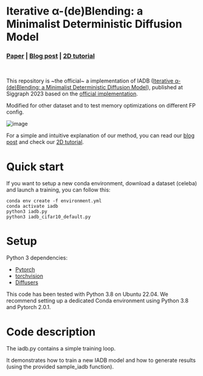 # Iterative α-(de)Blending: a Minimalist Deterministic Diffusion Model
### [Paper](https://arxiv.org/abs/2305.03486) | [Blog post](https://ggx-research.github.io/publication/2023/05/10/publication-iadb.html) | [2D tutorial](https://tchambon.github.io/posts/iadb-2D/)
<br />

This repository is ~the official~ a implementation of IADB ([Iterative α-(de)Blending: a Minimalist Deterministic Diffusion Model](https://arxiv.org/abs/2305.03486)), published at Siggraph 2023 based on the [official implementation](https://github.com/tchambon/IADB).

Modified for other dataset and to test memory optimizations on different FP config.


![image](imgs/teaser.png)

For a simple and intuitive explanation of our method, you can read our [blog post](https://ggx-research.github.io/publication/2023/05/10/publication-iadb.html) and check our [2D tutorial](https://tchambon.github.io/posts/iadb-2D/).


# Quick start

If you want to setup a new conda environment, download a dataset (celeba) and launch a training, you can follow this:

```
conda env create -f environment.yml
conda activate iadb
python3 iadb.py
python3 iadb_cifar10_default.py
```

# Setup

Python 3 dependencies:
- [Pytorch](https://pytorch.org/) 
- [torchvision](https://pytorch.org/) 
- [Diffusers](https://github.com/huggingface/diffusers)

This code has been tested with Python 3.8 on Ubuntu 22.04. We recommend setting up a dedicated Conda environment using Python 3.8 and Pytorch 2.0.1.

# Code description

The iadb.py contains a simple training loop.

It demonstrates how to train a new IADB model and how to generate results (using the provided sample_iadb function).
